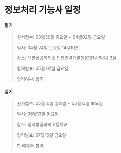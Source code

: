 # 정보처리 기능사 일정

#### 필기

> 원서접수: 03월30일 화요일 ~ 04월02일 금요일
>
> 일시: 04월 24일 토요일 14시10분
>
> 장소: 대한상공회의소 인천인력개발원(CBT시험실) 3실
>
> 합격발표: 05월 07일 금요일
> 
> 합격여부: 합격

#### 실기

> 원서접수: 05월10일 월요일 ~ 05월13일 목요일
>
> 일시: 06월13일 일요일
>
> 장소: 정석항공과학고등학교
>
> 합격발표: 07월16일 금요일
> 
> 합격여부: 합격
